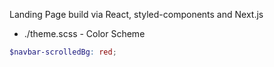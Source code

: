 Landing Page build via React, styled-components and Next.js


- ./theme.scss - Color Scheme

```scss                                                 
$navbar-scrolledBg: red;
```
